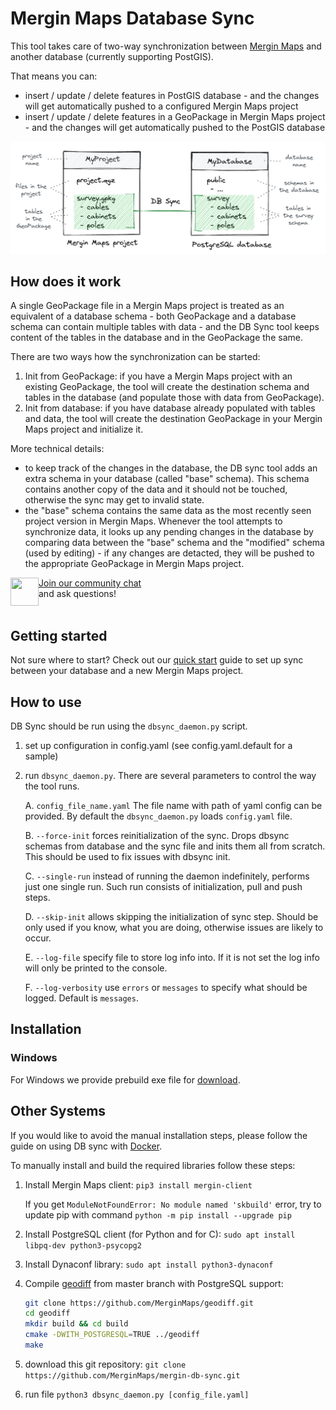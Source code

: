# Mergin Maps Database Sync

This tool takes care of two-way synchronization between [Mergin Maps](https://merginmaps.com/) and another database (currently supporting PostGIS).

That means you can:

- insert / update / delete features in PostGIS database - and the changes will get automatically
  pushed to a configured Mergin Maps project
- insert / update / delete features in a GeoPackage in Mergin Maps project - and the changes will get
  automatically pushed to the PostGIS database

![DB sync illustration](docs/db-sync-drawing.png)


## How does it work

A single GeoPackage file in a Mergin Maps project is treated as an equivalent of a database schema - both
GeoPackage and a database schema can contain  multiple tables with data - and the DB Sync tool keeps
content of the tables in the database and in the GeoPackage the same.

There are two ways how the synchronization can be started:
 1. Init from GeoPackage: if you have a Mergin Maps project with an existing GeoPackage, the tool will
    create the destination schema and tables in the database (and populate those with data from GeoPackage).
 2. Init from database: if you have database already populated with tables and data, the tool will
    create the destination GeoPackage in your Mergin Maps project and initialize it.

More technical details:
- to keep track of the changes in the database, the DB sync tool adds an extra schema in your database
  (called "base" schema). This schema contains another copy of the data and it should not be touched,
  otherwise the sync may get to invalid state.
- the "base" schema contains the same data as the most recently seen project version in Mergin Maps. Whenever
  the tool attempts to synchronize data, it looks up any pending changes in the database by comparing data
  between the "base" schema and the "modified" schema (used by editing) - if any changes are detacted,
  they will be pushed to the appropriate GeoPackage in Mergin Maps project.

<div><img align="left" width="45" height="45" src="https://raw.githubusercontent.com/MerginMaps/docs/main/src/.vuepress/public/slack.svg"><a href="https://merginmaps.com/community/join">Join our community chat</a><br/>and ask questions!</div><br />

## Getting started

Not sure where to start? Check out our [quick start](docs/quick_start.md) guide to set up sync between your database and a new Mergin Maps project.

## How to use

DB Sync should be run using the `dbsync_daemon.py` script.

1. set up configuration in config.yaml  (see config.yaml.default for a sample)

2. run `dbsync_daemon.py`. There are several parameters to control the way the tool runs.

   A. `config_file_name.yaml` The file name with path of yaml config can be provided. By default the `dbsync_daemon.py` loads `config.yaml` file.

   B. `--force-init` forces reinitialization of the sync. Drops dbsync schemas from database and the sync file and inits them all from scratch. This should be used to fix issues with dbsync init.

   C. `--single-run` instead of running the daemon indefinitely, performs just one single run. Such run consists of initialization, pull and push steps.

   D. `--skip-init` allows skipping the initialization of sync step. Should be only used if you know, what you are doing, otherwise issues are likely to occur.

   E. `--log-file` specify file to store log info into. If it is not set the log info will only be printed to the console.

   F. `--log-verbosity` use `errors` or `messages` to specify what should be logged. Default is `messages`.

## Installation

### Windows

For Windows we provide prebuild exe file for [download](fill-link).

## Other Systems

If you would like to avoid the manual installation steps, please follow the guide on using
DB sync with [Docker](docs/docker.md).

To manually install and build the required libraries follow these steps:

1. Install Mergin Maps client: `pip3 install mergin-client`

   If you get `ModuleNotFoundError: No module named 'skbuild'` error, try to update pip with command
`python -m pip install --upgrade pip`

1. Install PostgreSQL client (for Python and for C): `sudo apt install libpq-dev python3-psycopg2`

1. Install Dynaconf library: `sudo apt install python3-dynaconf`

1. Compile [geodiff](https://github.com/MerginMaps/geodiff) from master branch with PostgreSQL support:

   ```bash
   git clone https://github.com/MerginMaps/geodiff.git
   cd geodiff
   mkdir build && cd build
   cmake -DWITH_POSTGRESQL=TRUE ../geodiff
   make
   ```

1. download this git repository: `git clone https://github.com/MerginMaps/mergin-db-sync.git`

1. run file `python3 dbsync_daemon.py [config_file.yaml]`
